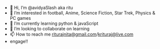 - 👋 Hi, I’m @avidyaSlash aka ritu
- 👀 I’m interested in football, Anime, Science Fiction, Star Trek, Physics & PC games
- 🌱 I’m currently learning python & javaScript
- 💞️ I’m looking to collaborate on learning
- 📫 How to reach me riturajnita@gmail.com/krituraj@live.com
- engage!!
